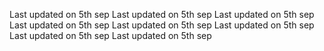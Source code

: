  Last updated on 5th sep 
 Last updated on 5th sep 
 Last updated on 5th sep 
 Last updated on 5th sep 
 Last updated on 5th sep 
 Last updated on 5th sep 
 Last updated on 5th sep 
 Last updated on 5th sep 
